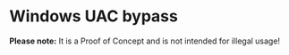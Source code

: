 # Windows UAC bypass


**Please note:** It is a Proof of Concept and is not intended for illegal usage!